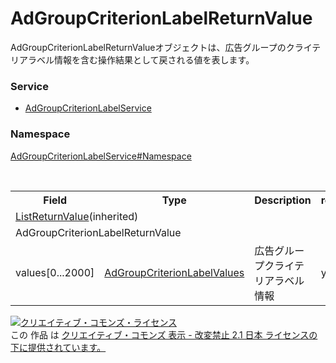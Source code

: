 # AdGroupCriterionLabelReturnValue
AdGroupCriterionLabelReturnValueオブジェクトは、広告グループのクライテリアラベル情報を含む操作結果として戻される値を表します。

### Service
+ [AdGroupCriterionLabelService](../../services/AdGroupCriterionLabelService.md)

### Namespace
[AdGroupCriterionLabelService#Namespace](../../services/AdGroupCriterionLabelService.md#namespace)

<table>
 <tr>
  <th>Field</th>
  <th>Type</th>
  <th>Description</th>
  <th>response</th>
  <th>add</th>
  <th>remove</th>
 </tr>
 <tr>
  <td colspan="6"><a href="../Common/ListReturnValue.md">ListReturnValue</a>(inherited)</td>
 </tr>
 <tr>
  <td colspan="6">AdGroupCriterionLabelReturnValue</td>
 </tr>
 <tr>
  <td>values[0...2000]</td>
  <td><a href="AdGroupCriterionLabelValues.md">AdGroupCriterionLabelValues</a></td>
  <td>広告グループクライテリアラベル情報</td>
  <td>yes</td>
  <td>-</td>
  <td>-</td>
 </tr>
</table>

<a rel="license" href="http://creativecommons.org/licenses/by-nd/2.1/jp/"><img alt="クリエイティブ・コモンズ・ライセンス" style="border-width:0" src="https://i.creativecommons.org/l/by-nd/2.1/jp/88x31.png" /></a><br />この 作品 は <a rel="license" href="http://creativecommons.org/licenses/by-nd/2.1/jp/">クリエイティブ・コモンズ 表示 - 改変禁止 2.1 日本 ライセンスの下に提供されています。</a>
